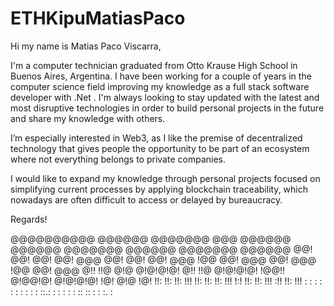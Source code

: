 # ETHKipuMatiasPaco
Hi my name is Matias Paco Viscarra,

I'm a computer technician graduated from Otto Krause High School in Buenos Aires, Argentina. I have been working for a couple of years in the computer science field improving my knowledge as a full stack software developer with .Net . I'm always looking to stay updated with the latest and most disruptive technologies in order to build personal projects in the future and share my knowledge with others.

I’m especially interested in Web3, as I like the premise of decentralized technology that gives people the opportunity to be part of an ecosystem where not everything belongs to private companies.

I would like to expand my knowledge through personal projects focused on simplifying current processes by applying blockchain traceability, which nowadays are often difficult to access or delayed by bureaucracy.

Regards!    


 @@@@@@@@@@   @@@@@@  @@@@@@@ @@@  @@@@@@   @@@@@@      @@@@@@@   @@@@@@   @@@@@@@  @@@@@@ 
 @@! @@! @@! @@!  @@@   @@!   @@! @@!  @@@ !@@          @@!  @@@ @@!  @@@ !@@      @@!  @@@
 @!! !!@ @!@ @!@!@!@!   @!!   !!@ @!@!@!@!  !@@!!       @!@@!@!  @!@!@!@! !@!      @!@  !@!
 !!:     !!: !!:  !!!   !!:   !!: !!:  !!!     !:!      !!:      !!:  !!! :!!      !!:  !!!
  :      :    :   : :    :    :    :   : : ::.: :        :        :   : :  :: :: :  : :. : 
                                                                                           

                                                                                